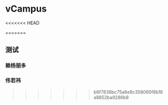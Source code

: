 # vCampus
<<<<<<< HEAD


=======
## 测试
### 赖杨丽多
### 佟若祎
>>>>>>> b6f7838bc75a6e8c358065f8b16a8852ba9286b8
